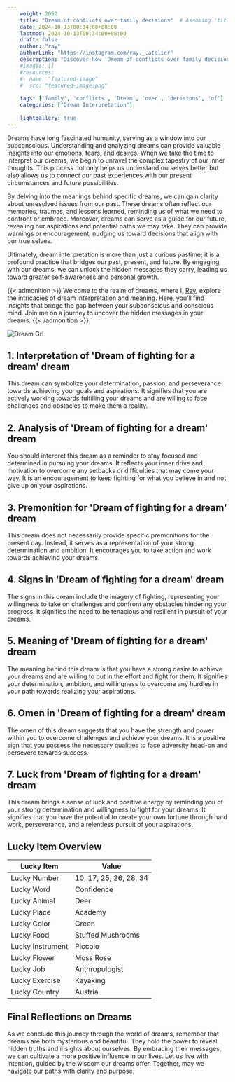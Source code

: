 ```yaml
---
    weight: 2052
    title: "Dream of conflicts over family decisions"  # Assuming 'title' column exists
    date: 2024-10-13T00:34:00+08:00
    lastmod: 2024-10-13T00:34:00+08:00
    draft: false
    author: "ray"
    authorLink: "https://instagram.com/ray._.atelier"
    description: "Discover how 'Dream of conflicts over family decisions' can interpret your future and uncover its significant meanings in your life."
    #images: []
    #resources:
    #- name: "featured-image"
    #  src: "featured-image.png"
    
    tags: ['family', 'conflicts', 'Dream', 'over', 'decisions', 'of']
    categories: ["Dream Interpretation"]
    
    lightgallery: true
---
```

    
Dreams have long fascinated humanity, serving as a window into our subconscious. Understanding and analyzing dreams can provide valuable insights into our emotions, fears, and desires. When we take the time to interpret our dreams, we begin to unravel the complex tapestry of our inner thoughts. This process not only helps us understand ourselves better but also allows us to connect our past experiences with our present circumstances and future possibilities.

By delving into the meanings behind specific dreams, we can gain clarity about unresolved issues from our past. These dreams often reflect our memories, traumas, and lessons learned, reminding us of what we need to confront or embrace. Moreover, dreams can serve as a guide for our future, revealing our aspirations and potential paths we may take. They can provide warnings or encouragement, nudging us toward decisions that align with our true selves.

Ultimately, dream interpretation is more than just a curious pastime; it is a profound practice that bridges our past, present, and future. By engaging with our dreams, we can unlock the hidden messages they carry, leading us toward greater self-awareness and personal growth.

{{< admonition >}}
Welcome to the realm of dreams, where I, [Ray](https://instagram.com/ray._.atelier), explore the intricacies of dream interpretation and meaning. Here, you’ll find insights that bridge the gap between your subconscious and conscious mind. Join me on a journey to uncover the hidden messages in your dreams.
{{< /admonition >}}

![Dream Grl](https://cdn.pixabay.com/photo/2017/11/02/03/35/gothic-2910057_1280.jpg "Dream Grl")

## 1. Interpretation of 'Dream of fighting for a dream' dream
 This dream can symbolize your determination, passion, and perseverance towards achieving your goals and aspirations. It signifies that you are actively working towards fulfilling your dreams and are willing to face challenges and obstacles to make them a reality.

## 2. Analysis of 'Dream of fighting for a dream' dream
 You should interpret this dream as a reminder to stay focused and determined in pursuing your dreams. It reflects your inner drive and motivation to overcome any setbacks or difficulties that may come your way. It is an encouragement to keep fighting for what you believe in and not give up on your aspirations.

## 3. Premonition for 'Dream of fighting for a dream' dream
 This dream does not necessarily provide specific premonitions for the present day. Instead, it serves as a representation of your strong determination and ambition. It encourages you to take action and work towards achieving your dreams.

## 4. Signs in 'Dream of fighting for a dream' dream
 The signs in this dream include the imagery of fighting, representing your willingness to take on challenges and confront any obstacles hindering your progress. It signifies the need to be tenacious and resilient in pursuit of your dreams.

## 5. Meaning of 'Dream of fighting for a dream' dream
 The meaning behind this dream is that you have a strong desire to achieve your dreams and are willing to put in the effort and fight for them. It signifies your determination, ambition, and willingness to overcome any hurdles in your path towards realizing your aspirations.

## 6. Omen in 'Dream of fighting for a dream' dream
 The omen of this dream suggests that you have the strength and power within you to overcome challenges and achieve your dreams. It is a positive sign that you possess the necessary qualities to face adversity head-on and persevere towards success.

## 7. Luck from 'Dream of fighting for a dream' dream
 This dream brings a sense of luck and positive energy by reminding you of your strong determination and willingness to fight for your dreams. It signifies that you have the potential to create your own fortune through hard work, perseverance, and a relentless pursuit of your aspirations.

## Lucky Item Overview
| Lucky Item          | Value              |
|---------------|--------------------|
| Lucky Number        | 10, 17, 25, 26, 28, 34  |
| Lucky Word          | Confidence |
| Lucky Animal        | Deer |
| Lucky Place         | Academy     |
| Lucky Color         | Green     |
| Lucky Food          | Stuffed Mushrooms      |
| Lucky Instrument    | Piccolo |
| Lucky Flower        | Moss Rose    |
| Lucky Job           | Anthropologist       |
| Lucky Exercise      | Kayaking  |
| Lucky Country       | Austria    |


##  Final Reflections on Dreams

As we conclude this journey through the world of dreams, remember that dreams are both mysterious and beautiful. They hold the power to reveal hidden truths and insights about ourselves. By embracing their messages, we can cultivate a more positive influence in our lives. Let us live with intention, guided by the wisdom our dreams offer. Together, may we navigate our paths with clarity and purpose.
